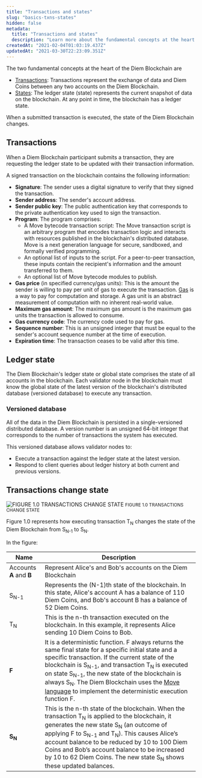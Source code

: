 ```yaml
---
title: "Transactions and states"
slug: "basics-txns-states"
hidden: false
metadata: 
  title: "Transactions and states"
  description: "Learn more about the fundamental concepts at the heart of the Diem Blockchain, transactions and states."
createdAt: "2021-02-04T01:03:19.437Z"
updatedAt: "2021-03-30T22:23:09.351Z"
---
```

The two fundamental concepts at the heart of the Diem Blockchain are 

* [Transactions](doc:basics-txns-states#transactions): Transactions represent the exchange of data and Diem Coins between any two accounts on the Diem Blockchain.
* [States](doc:basics-txns-states#ledger-state): The ledger state (state) represents the current snapshot of data on the blockchain. At any point in time, the blockchain has a ledger state.

When a submitted transaction is executed, the state of the Diem Blockchain changes.


## Transactions

When a Diem Blockchain participant submits a transaction, they are requesting the ledger state to be updated with their transaction information. 

A <Glossary>signed transaction</Glossary> on the blockchain contains the following information:

- **Signature**: The sender uses a digital signature to verify that they signed the transaction.
- **Sender address**: The sender's <Glossary>account address</Glossary>. 
- **Sender public key**: The public authentication key that corresponds to the private authentication key used to sign the transaction.
- **Program**: The program comprises:
  - A Move bytecode transaction script: The Move transaction script is an arbitrary program that encodes transaction logic and interacts with resources published in the blockchain's distributed database. Move is a next generation language for secure, sandboxed, and formally verified programming. 
  - An optional list of inputs to the script. For a peer-to-peer transaction, these inputs contain the recipient's information and the amount transferred to them.
  - An optional list of Move bytecode modules to publish.
- **Gas price** (in specified currency/gas units): This is the amount the sender is willing to pay per unit of <Glossary>gas</Glossary> to execute the transaction. [Gas](doc:basics-gas) is a way to pay for computation and storage. A gas unit is an abstract measurement of computation with no inherent real-world value.
- **Maximum gas amount**: The <Glossary>maximum gas amount</Glossary> is the maximum gas units the transaction is allowed to consume.
- **Gas currency code**: The currency code used to pay for gas.
- **Sequence number**: This is an unsigned integer that must be equal to the sender's account <Glossary>sequence number</Glossary> at the time of execution.
- **Expiration time**: The transaction ceases to be valid after this time.



## Ledger state

The Diem Blockchain's ledger state or global <Glossary>state</Glossary> comprises the state of all accounts in the blockchain. Each validator node in the blockchain must know the global state of the latest version of the blockchain's distributed database (versioned database) to execute any transaction. 

### Versioned database

All of the data in the Diem Blockchain is persisted in a single-versioned distributed database. A version number is an unsigned 64-bit integer that corresponds to the number of transactions the system has executed.

This versioned database allows validator nodes to:

- Execute a transaction against the ledger state at the latest version.
- Respond to client queries about ledger history at both current and previous versions.


## Transactions change state


![FIGURE 1.0 TRANSACTIONS CHANGE STATE](https://files.readme.io/34893b7-transactions.svg)
<small className="figure">FIGURE 1.0 TRANSACTIONS CHANGE STATE</small>

Figure 1.0 represents how executing transaction T<sub>N</sub> changes the state of the Diem Blockchain from S<sub>N-1</sub> to S<sub>N</sub>. 

In the figure:

| Name | Description |
| ---- | ----------- |
| Accounts **A** and **B** | Represent Alice's and Bob's accounts on the Diem Blockchain |
| S<sub>N-1</sub> | Represents the (N-1)th state of the blockchain. In this state, Alice's account A has a balance of 110 Diem Coins, and Bob's account B has a balance of 52 Diem Coins. |
| T<sub>N</sub> | This is the n-th transaction executed on the blockchain. In this example, it represents Alice sending 10 Diem Coins to Bob. |
| **F** | It is a deterministic function. F always returns the same final state for a specific initial state and a specific transaction. If the current state of the blockchain is S<sub>N-1</sub>, and transaction T<sub>N</sub> is executed on state S<sub>N-1</sub>, the new state of the blockchain is always S<sub>N</sub>. The Diem Blockchain uses the [Move language](doc:move-introduction) to implement the deterministic execution function F. |
| **S<sub>N</sub>** | This is the n-th state of the blockchain. When the transaction T<sub>N</sub> is applied to the blockchain, it generates the new state S<sub>N</sub> (an outcome of applying F to S<sub>N-1</sub> and T<sub>N</sub>). This causes Alice’s account balance to be reduced by 10 to 100 Diem Coins and Bob’s account balance to be increased by 10 to 62 Diem Coins. The new state S<sub>N</sub> shows these updated balances. |